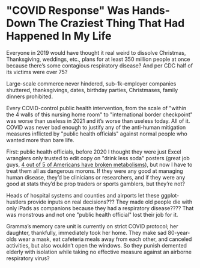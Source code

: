 # "COVID Response" Was Hands-Down The Craziest Thing That Had Happened In My Life

Everyone in 2019 would have thought it real weird to dissolve Christmas, Thanksgiving, weddings, etc., plans for at least 350 million people at once because there’s some contagious respiratory disease? And per CDC half of its victims were over 75?


Large-scale commerce never hindered, sub-1k-employer companies shuttered, thanksgivings, dates, birthday parties, Christmases, family dinners prohibited.


Every COVID-control public health intervention, from the scale of "within the 4 walls of this nursing home room" to "international border checkpoint" was worse than useless in 2021 and it’s worse than useless today. All of it. COVID was never bad enough to justify any of the anti-human mitigation measures inflicted by "public health officials" against normal people who wanted more than bare life.


First: public health officials, before 2020 I thought they were just Excel wranglers only trusted to edit copy on "drink less soda" posters (great job guys, [4 out of 5 of Americans have broken metabolisms](https://sci-hub.st/https://pubmed.ncbi.nlm.nih.gov/30484738/)), but now I have to treat them all as dangerous morons. If they were any good at managing human disease, they’d be clinicians or researchers, and if they were any good at stats they’d be prop traders or sports gamblers, but they’re not?


Heads of hospital systems and counties and airports let these ggplot-hustlers provide inputs on real decisions??? They made old people die with only iPads as companions because they had a respiratory disease???? That was monstrous and not one "public health official" lost their job for it.


Gramma’s memory care unit is currently on strict COVID protocol; her daughter, thankfully, immediately took her home. They make sad 80-year-olds wear a mask, eat cafeteria meals away from each other, and canceled activities, but also wouldn’t open the windows. So they punish demented elderly with isolation while taking no effective measure against an airborne respiratory virus?

